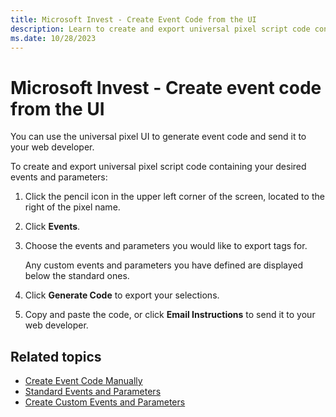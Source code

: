 ```yaml
---
title: Microsoft Invest - Create Event Code from the UI
description: Learn to create and export universal pixel script code containing your desired events and parameters. 
ms.date: 10/28/2023
---
```



# Microsoft Invest - Create event code from the UI 

You can use the universal pixel UI to generate event code and send it to your web developer.

To create and export universal pixel script code containing your desired events and parameters:

1. Click the pencil icon in the upper left corner of the screen, located to the right of the pixel name.
1. Click **Events**.
1. Choose the events and parameters you would like to export tags for.

    Any custom events and parameters you have defined are displayed below the standard ones.
1. Click **Generate Code** to export your selections.
1. Copy and paste the code, or click **Email Instructions** to send it to your web developer.

## Related topics

- [Create Event Code Manually](create-event-code-manually.md)
- [Standard Events and Parameters](standard-events-and-parameters.md)
- [Create Custom Events and Parameters](create-custom-events-and-parameters.md)
